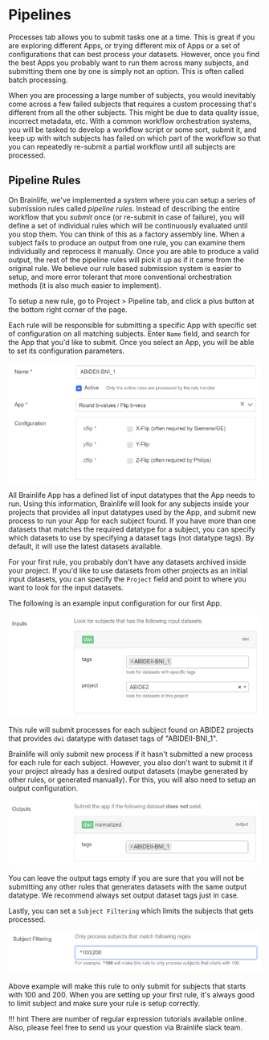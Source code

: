 # Pipelines

Processes tab allows you to submit tasks one at a time. This is great if you are exploring different Apps, or trying different mix of Apps or a set of configurations that can best process your datasets. However, once you find the best Apps you probably want to run them across many subjects, and submitting them one by one is simply not an option. This is often called batch processing.

When you are processing a large number of subjects, you would inevitably come across a few failed subjects that requires a custom processing that's different from all the other subjects. This might be due to data quality issue, incorrect metadata, etc. With a common workflow orchestration systems, you will be tasked to develop a workflow script or some sort, submit it, and keep up with witch subjects has failed on which part of the workflow so that you can repeatedly re-submit a partial workflow until all subjects are processed.

## Pipeline Rules

On Brainlife, we've implemented a system where you can setup a series of submission rules called *pipeline rules*. Instead of describing the entire workflow that you *submit* once (or re-submit in case of failure), you will define a set of individual rules which will be continuously evaluated until you stop them. You can think of this as a factory assembly line. When a subject fails to produce an output from one rule, you can examine them individually and reprocess it manually. Once you are able to produce a valid output, the rest of the pipeline rules will pick it up as if it came from the original rule. We believe our rule based submission system is easier to setup, and more error tolerant that more conventional orchestration methods (it is also much easier to implement).

To setup a new rule, go to Project > Pipeline tab, and click a plus button at the bottom right corner of the page.

Each rule will be responsible for submitting a specific App with specific set of configuration on all matching subjects. Enter `Name` field, and search for the App that you'd like to submit. Once you select an App, you will be able to set its configuration parameters.

![pipeline.app](/img/pipeline.app.png)

All Brainlife App has a defined list of input datatypes that the App needs to run. Using this information, Brainlife will look for any subjects inside your projects that provides all input datatypes used by the App, and submit new process to run your App for each subject found. If you have more than one datasets that matches the required datatype for a subject, you can specify which datasets to use by specifying a dataset tags (not datatype tags). By default, it will use the latest datasets available.

For your first rule, you probably don't have any datasets archived inside your project. If you'd like to use datasets from other projects as an initial input datasets, you can specify the `Project` field and point to where you want to look for the input datasets.

The following is an example input configuration for our first App.

![pipeline.input](/img/pipeline.input.png)

This rule will submit processes for each subject found on ABIDE2 projects that provides `dwi` datatype with dataset tags of "ABIDEII-BNI_1".

Brainlife will only submit new process if it hasn't submitted a new process for each rule for each subject. However, you also don't want to submit it if your project already has a desired output datasets (maybe generated by other rules, or generated manually). For this, you will also need to setup an output configuration.

![pipeline.output](/img/pipeline.output.png)

You can leave the output tags empty if you are sure that you will not be submitting any other rules that generates datasets with the same output datatype. We recommend always set output dataset tags just in case.

Lastly, you can set a `Subject Filtering` which limits the subjects that gets processed.

![pipeline.filter](/img/pipeline.filter.png)

Above example will make this rule to only submit for subjects that starts with 100 and 200. When you are setting up your first rule, it's always good to limit subject and make sure your rule is setup correctly.

!!! hint
    There are number of regular expression tutorials available online. Also, please feel free to send us your question via Brainlife slack team.